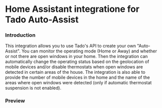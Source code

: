 # Home Assistant integratione for Tado Auto-Assist
### Introduction
This integration allows you to use Tado's API to create your own "Auto-Assist". You can monitor the operating mode (Home or Away) and whether or not there are open windows in your home. Then the integration can automatically change the operating status based on the geolocation of mobile devices and/or disable thermostats when open windows are detected in certain areas of the house. The integration is also able to provide the number of mobile devices in the home and the name of the areas where open windows were detected (only if automatic thermostat suspension is not enabled).

### Preview
